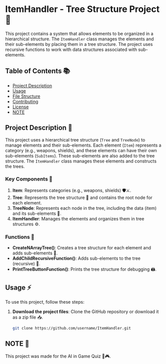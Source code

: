 # ItemHandler - Tree Structure Project 🌳

This project contains a system that allows elements to be organized in a hierarchical structure. The `ItemHandler` class manages the elements and their sub-elements by placing them in a tree structure. The project uses recursive functions to work with data structures associated with sub-elements.

## Table of Contents 📚

- [Project Description](#project-description)
- [Usage](#usage)
- [File Structure](#file-structure)
- [Contributing](#contributing)
- [License](#license)
- [NOTE](#note)

## Project Description 📝

This project uses a hierarchical tree structure (`Tree` and `TreeNode`) to manage elements and their sub-elements. Each element (`Item`) represents a category (e.g., weapons, shields), and these elements can have their own sub-elements (`SubItems`). These sub-elements are also added to the tree structure. The `ItemHandler` class manages these elements and constructs the trees.

### Key Components 🔑

1. **Item**: Represents categories (e.g., weapons, shields) 🛡️⚔️.
2. **Tree**: Represents the tree structure 🌳 and contains the root node for each element.
3. **TreeNode**: Represents each node in the tree, including the data (item) and its sub-elements 🌲.
4. **ItemHandler**: Manages the elements and organizes them in tree structures ⚙️.

### Functions 🔧

- **CreateNArrayTree()**: Creates a tree structure for each element and adds sub-elements 🌱.
- **AddChildRecursiveFunction()**: Adds sub-elements to the tree (recursive) 🔁.
- **PrintTreeButtonFunction()**: Prints the tree structure for debugging 🖨️.

## Usage ⚡

To use this project, follow these steps:

1. **Download the project files**: Clone the GitHub repository or download it as a zip file 📥.

   ```bash
   git clone https://github.com/username/ItemHandler.git
   ```

## **NOTE 📝**

This project was made for the AI in Game Quiz 🤖🎮.
